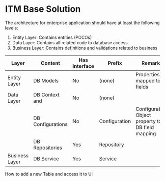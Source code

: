 # ITM Base Solution

The architecture for enterprise application should have at least the following levels:
1. Entity Layer: Contains entities (POCOs)
2. Data Layer: Contains all related code to database access
3. Business Layer: Contains definitions and validations related to business

|	Layer	|	Content	|	Has Interface	|	Prefix	|	Remarks	|
	-----------	|	-----------	|	-----------	|	-----------	|	-----------	|
|	Entity Layer	|	DB Models	|	No	|	(none)	|	Properties are mapped to DB fields	|
|	Data Layer	|	DB Context and	|	No	|	(none)	|		|
|		|	           DB Configurations	|	No	|	Configuration	|	Configuration: Object property to DB field mapping	|
|		|	DB Repositories	|	Yes	|	Repository	|		|
|	Business Layer	|	DB Service	|	Yes	|	Service	|		|

How to add a new Table and access it to UI
